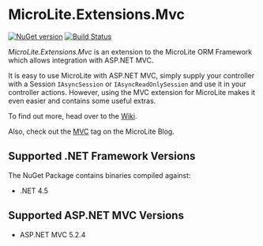MicroLite.Extensions.Mvc
========================

[![NuGet version](https://badge.fury.io/nu/MicroLite.Extensions.Mvc.svg)](http://badge.fury.io/nu/MicroLite.Extensions.Mvc) [![Build Status](https://trevorpilley.visualstudio.com/_apis/public/build/definitions/4cf9ae80-460f-4dc8-a6fd-815e9e58ad35/7/badge)](https://trevorpilley.visualstudio.com/MicroLite.Extensions.Mvc)

_MicroLite.Extensions.Mvc_ is an extension to the MicroLite ORM Framework which allows integration with ASP.NET MVC.

It is easy to use MicroLite with ASP.NET MVC, simply supply your controller with a Session `IAsyncSession` or `IAsyncReadOnlySession` and use it in your controller actions. However, using the MVC extension for MicroLite makes it even easier and contains some useful extras.

To find out more, head over to the [Wiki](https://github.com/TrevorPilley/MicroLite.Extensions.Mvc/wiki).

Also, check out the [MVC](http://microliteorm.wordpress.com/tag/mvc/) tag on the MicroLite Blog.

## Supported .NET Framework Versions

The NuGet Package contains binaries compiled against:

* .NET 4.5

## Supported ASP.NET MVC Versions

* ASP.NET MVC 5.2.4
